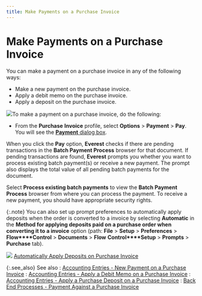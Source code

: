 ```yaml
---
title: Make Payments on a Purchase Invoice
---
```


# Make Payments on a Purchase Invoice


You can make a payment on a purchase invoice in any of the following  ways:

- Make a new  payment on the purchase invoice.
- Apply a debit  memo on the purchase invoice.
- Apply a deposit  on the purchase invoice.



![]({{site.pp_baseurl}}/img/steps.gif)To make a payment on a purchase invoice, do  the following:

- From the **Purchase** **Invoice** profile, select **Options**  > **Payment** > **Pay**.  You will see the [**Payment**  dialog box]({{site.pp_baseurl}}/purc-proc/pos/po-processes/payments/pmnt-dialog-box/the_payment_dialog.html).



When you click the **Pay** option,  **Everest** checks if there are pending  transactions in the **Batch Payment Process**  browser for that document. If pending transactions are found, **Everest**  prompts you whether you want to process existing batch payment(s) or receive  a new payment. The prompt also displays the total value of all pending  batch payments for the document.


Select **Process existing batch payments**  to view the **Batch Payment Process**  browser from where you can process the payment. To receive a new payment,  you should have appropriate security rights.


{:.note}
You can also set up prompt preferences to  automatically apply deposits when the order is converted to a invoice  by selecting **Automatic** in the  **Method for applying deposits paid on 
 a purchase order when converting it to a invoice** option (path:  **File** > **Setup**  > **Preferences** > **Flow****Control** > **Documents**  > **Flow** **Control****Setup** > **Prompts**  > **Purchase** tab).


![]({{site.pp_baseurl}}/img/lens.gif) [Automatically  Apply Deposits on Purchase Invoice]({{site.pp_baseurl}}/purc-proc/pos/po-processes/payments/automatically_applying_deposits_on_purchase_order.html)


{:.see_also}
See also
: [Accounting  Entries - New Payment on a Purchase Invoice]({{site.pp_baseurl}}/purc-proc/pis/pi-processes/payments/accounting-entries/accounting_entries_new_pr.html)
: [Accounting  Entries - Apply a Debit Memo on a Purchase Invoice]({{site.pp_baseurl}}/purc-proc/pis/pi-processes/payments/accounting-entries/accounting_entries_dm_pr.html)
: [Accounting  Entries - Apply a Purchase Deposit on a Purchase Invoice]({{site.pp_baseurl}}/purc-proc/pis/pi-processes/payments/accounting-entries/accounting_entries_pur_dep_pr.html)
: [Back  End Processes - Payment Against a Purchase Invoice]({{site.pp_baseurl}}/purc-proc/pis/pi-processes/payments/back-end-processes/back_end_processes_pay_pur_rec.html)
